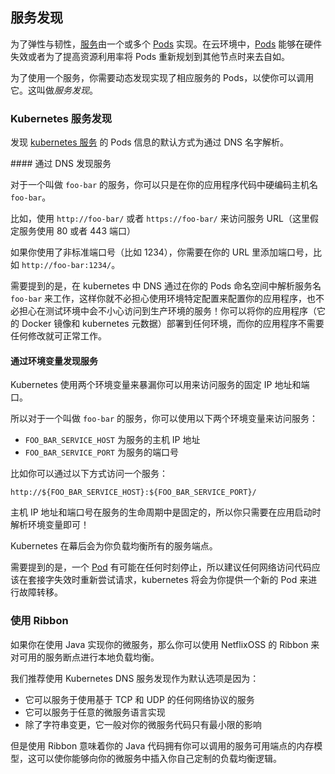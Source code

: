 ## 服务发现

为了弹性与韧性，[服务](../services.html)由一个或多个 [Pods](../pods.html) 实现。在云环境中，[Pods](../pods.html) 能够在硬件失效或者为了提高资源利用率将 Pods 重新规划到其他节点时来去自如。
 
为了使用一个服务，你需要动态发现实现了相应服务的 Pods，以使你可以调用它。这叫做*服务发现*。

### Kubernetes 服务发现

发现 [kubernetes 服务](../services.html) 的 Pods 信息的默认方式为通过 DNS 名字解析。

#### 通过 DNS 发现服务

对于一个叫做 `foo-bar` 的服务，你可以只是在你的应用程序代码中硬编码主机名 `foo-bar`。

比如，使用 `http://foo-bar/` 或者 `https://foo-bar/` 来访问服务 URL（这里假定服务使用 80 或者 443 端口）

如果你使用了非标准端口号（比如 1234），你需要在你的 URL 里添加端口号，比如 `http://foo-bar:1234/`。

需要提到的是，在 kubernetes 中 DNS 通过在你的 Pods 命名空间中解析服务名 `foo-bar` 来工作，这样你就不必担心使用环境特定配置来配置你的应用程序，也不必担心在测试环境中会不小心访问到生产环境的服务！你可以将你的应用程序（它的 Docker 镜像和  kubernetes 元数据）部署到任何环境，而你的应用程序不需要任何修改就可正常工作。

#### 通过环境变量发现服务

Kubernetes 使用两个环境变量来暴漏你可以用来访问服务的固定 IP 地址和端口。

所以对于一个叫做 `foo-bar` 的服务，你可以使用以下两个环境变量来访问服务：

* `FOO_BAR_SERVICE_HOST` 为服务的主机 IP 地址
* `FOO_BAR_SERVICE_PORT` 为服务的端口号

比如你可以通过以下方式访问一个服务：

    http://${FOO_BAR_SERVICE_HOST}:${FOO_BAR_SERVICE_PORT}/
    
主机 IP 地址和端口号在服务的生命周期中是固定的，所以你只需要在应用启动时解析环境变量即可！

Kubernetes 在幕后会为你负载均衡所有的服务端点。

需要提到的是，一个 [Pod](pod.html) 有可能在任何时刻停止，所以建议任何网络访问代码应该在套接字失效时重新尝试请求，kubernetes 将会为你提供一个新的 Pod 来进行故障转移。
        
### 使用 Ribbon

如果你在使用 Java 实现你的微服务，那么你可以使用 NetflixOSS 的 Ribbon 来对可用的服务断点进行本地负载均衡。

我们推荐使用 Kubernetes DNS 服务发现作为默认选项是因为：

* 它可以服务于使用基于 TCP 和 UDP 的任何网络协议的服务
* 它可以服务于任意的微服务语言实现
* 除了字符串变更，它一般对你的微服务代码只有最小限的影响

但是使用 Ribbon 意味着你的 Java 代码拥有你可以调用的服务可用端点的内存模型，这可以使你能够向你的微服务中插入你自己定制的负载均衡逻辑。
